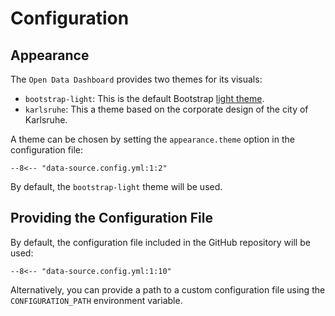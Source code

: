 # Configuration

## Appearance

The `Open Data Dashboard` provides two themes for its visuals:

* `bootstrap-light`: This is the default Bootstrap [light theme](https://getbootstrap.com/docs/5.3/customize/color-modes/).
* `karlsruhe`: This a theme based on the corporate design of the city of Karlsruhe.

A theme can be chosen by setting the `appearance.theme` option in the configuration file:

``` title="data-source.config.yml"  linenums="1"
--8<-- "data-source.config.yml:1:2"
```

By default, the `bootstrap-light` theme will be used.

## Providing the Configuration File

By default, the configuration file included in the GitHub repository will be used:

``` title="data-source.config.yml"  linenums="1"
--8<-- "data-source.config.yml:1:10"
```

Alternatively, you can provide a path to a custom configuration file using the `CONFIGURATION_PATH` environment variable.
